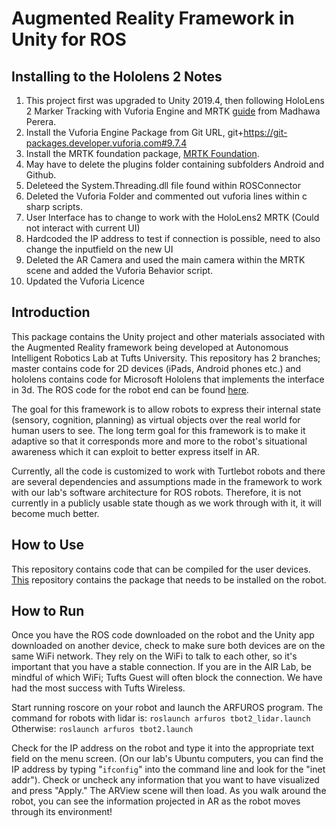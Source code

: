 # Augmented Reality Framework in Unity for ROS

## Installing to the Hololens 2 Notes
1. This project first was upgraded to Unity 2019.4, then following HoloLens 2 Marker Tracking with Vuforia Engine and MRTK [guide](https://arvrjourney.com/hololens-2-marker-tracking-with-vuforia-engine-and-mrtk-fb582c8f8ac0) from Madhawa Perera.
2. Install the Vuforia Engine Package from Git URL, git+https://git-packages.developer.vuforia.com#9.7.4
3. Install the MRTK foundation package, [MRTK Foundation](https://github.com/microsoft/MixedRealityToolkit-Unity/releases/download/v2.5.4/Microsoft.MixedReality.Toolkit.Unity.Foundation.2.5.4.unitypackage).
4. May have to delete the plugins folder containing subfolders Android and Github.
5. Deleteed the System.Threading.dll file found within ROSConnector
6. Deleted the Vuforia Folder and commented out vuforia lines within c sharp scripts.
7. User Interface has to change to work with the HoloLens2 MRTK (Could not interact with current UI)
8. Hardcoded the IP address to test if connection is possible, need to also change the inputfield on the new UI
9. Deleted the AR Camera and used the main camera within the MRTK scene and added the Vuforia Behavior script.
10. Updated the Vuforia Licence





## Introduction

This package contains the Unity project and other materials associated with the Augmented Reality framework being developed at Autonomous Intelligent Robotics Lab at Tufts University. This repository has 2 branches; master contains code for 2D devices (iPads, Android phones etc.) and hololens contains code for Microsoft Hololens that implements the interface in 3d. The ROS code for the robot end can be found [here](https://github.com/faizan-m/arfuros_ros).

The goal for this framework is to allow robots to express their internal state (sensory, cognition, planning) as virtual objects over the real world for human users to see. The long term goal for this framework is to make it adaptive so that it corresponds more and more to the robot's situational awareness which it can exploit to better express itself in AR.

Currently, all the code is customized to work with Turtlebot robots and there are several dependencies and assumptions made in the framework to work with our lab's software architecture for ROS robots. Therefore, it is not currently in a publicly usable state though as we work through with it, it will become much better.

## How to Use
This repository contains code that can be compiled for the user devices. [This](https://github.com/faizan-m/arfuros_ros) repository contains the package that needs to be installed on the robot. 

## How to Run
Once you have the ROS code downloaded on the robot and the Unity app downloaded on another device, check to make sure both devices are on the same WiFi network. They rely on the WiFi to talk to each other, so it's important that you have a stable connection. If you are in the AIR Lab, be mindful of which WiFi; Tufts Guest will often block the connection. We have had the most success with Tufts Wireless. 

Start running roscore on your robot and launch the ARFUROS program. 
The command for robots with lidar is: `roslaunch arfuros tbot2_lidar.launch`
Otherwise: `roslaunch arfuros tbot2.launch` 

Check for the IP address on the robot and type it into the appropriate text field on the menu screen. (On our lab's Ubuntu computers, you can find the IP address by typing "`ifconfig`" into the command line and look for the "inet addr"). Check or uncheck any information that you want to have visualized and press "Apply." The ARView scene will then load. As you walk around the robot, you can see the information projected in AR as the robot moves through its environment! 


